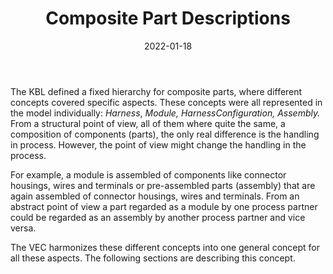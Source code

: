﻿---
title: Composite Part Descriptions
toc: false
type: specs
layout:  package
date: "2022-01-18"
draft: false
specification: VEC
version: 1.2.2
documentType: "Recommendation"
elementType:  Package
menu:
  VEC-1.2.2:    
    identifier: composite-part-descriptions
    weight: 1008 

# Prev/next pager order (if `docs_section_pager` enabled in `params.toml`)
weight: 1008
---
<p> The KBL defined a fixed hierarchy for composite parts, where different concepts covered specific aspects. These concepts were all represented in the model individually: <i>Harness</i>, <i>Module, HarnessConfiguration, Assembly.</i> From a structural point of view, all of them where quite the same, a composition of components (parts), the only real difference is the handling in process. However, the point of view might change the handling in the process.      </p>      <p> For example, a module is assembled of components like connector housings, wires and terminals or pre-assembled parts (assembly) that are again assembled of connector housings, wires and terminals. From an abstract point of view a part regarded as a module by one process partner could be regarded as an assembly by another process partner and vice versa.      </p>      <p> The VEC&#160;harmonizes these different concepts into one general concept for all these aspects. The following sections are describing this concept.      </p>